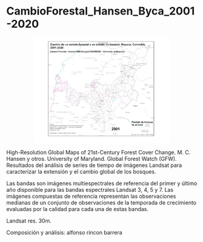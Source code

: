 # CambioForestal_Hansen_Byca_2001-2020

<p align="center">
  <img width="360" src="/Animacion_gif/Hansen_Cambio_ForestalNoForestal_Boyaca_2001-2020.gif">
</p>

High-Resolution Global Maps of 21st-Century Forest Cover
Change.  M. C. Hansen y otros.   University of Maryland.
Global Forest Watch (GFW).
Resultados del análisis de series de tiempo de imágenes Landsat para caracterizar la extensión y el cambio global de los bosques.

Las bandas son imágenes multiespectrales de referencia del primer y último año disponible para las bandas espectrales Landsat 3, 4, 5 y 7. Las imágenes compuestas de referencia representan las observaciones medianas de un conjunto de observaciones de la temporada de crecimiento evaluadas por la calidad para cada una de estas bandas.

Landsat res. 30m.

Composición y análisis: 
alfonso rincon barrera
